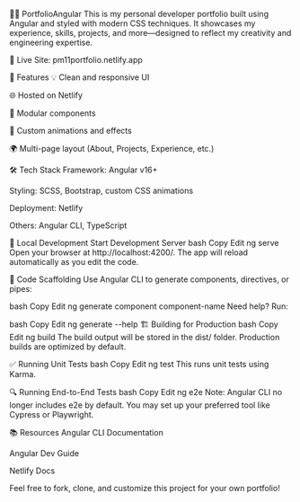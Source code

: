 🧑‍💻 PortfolioAngular
This is my personal developer portfolio built using Angular and styled with modern CSS techniques. It showcases my experience, skills, projects, and more—designed to reflect my creativity and engineering expertise.

🔗 Live Site: pm11portfolio.netlify.app

🚀 Features
💡 Clean and responsive UI

🌐 Hosted on Netlify

🧩 Modular components

🎨 Custom animations and effects

🌍 Multi-page layout (About, Projects, Experience, etc.)

🛠️ Tech Stack
Framework: Angular v16+

Styling: SCSS, Bootstrap, custom CSS animations

Deployment: Netlify

Others: Angular CLI, TypeScript

🧪 Local Development
Start Development Server
bash
Copy
Edit
ng serve
Open your browser at http://localhost:4200/. The app will reload automatically as you edit the code.

🧱 Code Scaffolding
Use Angular CLI to generate components, directives, or pipes:

bash
Copy
Edit
ng generate component component-name
Need help? Run:

bash
Copy
Edit
ng generate --help
🏗️ Building for Production
bash
Copy
Edit
ng build
The build output will be stored in the dist/ folder. Production builds are optimized by default.

✅ Running Unit Tests
bash
Copy
Edit
ng test
This runs unit tests using Karma.

🔍 Running End-to-End Tests
bash
Copy
Edit
ng e2e
Note: Angular CLI no longer includes e2e by default. You may set up your preferred tool like Cypress or Playwright.

📚 Resources
Angular CLI Documentation

Angular Dev Guide

Netlify Docs

Feel free to fork, clone, and customize this project for your own portfolio!
